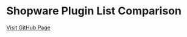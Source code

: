 # Shopware Plugin List Comparison

[Visit GitHub Page](https://ottschothomas.github.io/ShopwarePluginListComparison/)
